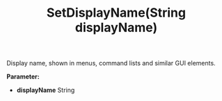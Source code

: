 ﻿---
uid: crmscript_ref_NSCommandInfo_SetDisplayName
title: SetDisplayName(String displayName)
intellisense: NSCommandInfo.SetDisplayName
keywords: NSCommandInfo, GetDisplayName
so.topic: reference
---

Display name, shown in menus, command lists and similar GUI elements.

**Parameter:** 
 - **displayName** String

